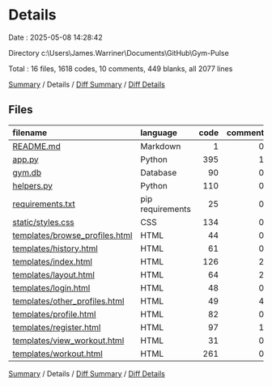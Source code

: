 # Details

Date : 2025-05-08 14:28:42

Directory c:\\Users\\James.Warriner\\Documents\\GitHub\\Gym-Pulse

Total : 16 files,  1618 codes, 10 comments, 449 blanks, all 2077 lines

[Summary](results.md) / Details / [Diff Summary](diff.md) / [Diff Details](diff-details.md)

## Files
| filename | language | code | comment | blank | total |
| :--- | :--- | ---: | ---: | ---: | ---: |
| [README.md](/README.md) | Markdown | 1 | 0 | 0 | 1 |
| [app.py](/app.py) | Python | 395 | 1 | 184 | 580 |
| [gym.db](/gym.db) | Database | 90 | 0 | 1 | 91 |
| [helpers.py](/helpers.py) | Python | 110 | 0 | 36 | 146 |
| [requirements.txt](/requirements.txt) | pip requirements | 25 | 0 | 0 | 25 |
| [static/styles.css](/static/styles.css) | CSS | 134 | 0 | 43 | 177 |
| [templates/browse\_profiles.html](/templates/browse_profiles.html) | HTML | 44 | 0 | 14 | 58 |
| [templates/history.html](/templates/history.html) | HTML | 61 | 0 | 11 | 72 |
| [templates/index.html](/templates/index.html) | HTML | 126 | 2 | 17 | 145 |
| [templates/layout.html](/templates/layout.html) | HTML | 64 | 2 | 21 | 87 |
| [templates/login.html](/templates/login.html) | HTML | 48 | 0 | 15 | 63 |
| [templates/other\_profiles.html](/templates/other_profiles.html) | HTML | 49 | 4 | 8 | 61 |
| [templates/profile.html](/templates/profile.html) | HTML | 82 | 0 | 13 | 95 |
| [templates/register.html](/templates/register.html) | HTML | 97 | 1 | 27 | 125 |
| [templates/view\_workout.html](/templates/view_workout.html) | HTML | 31 | 0 | 4 | 35 |
| [templates/workout.html](/templates/workout.html) | HTML | 261 | 0 | 55 | 316 |

[Summary](results.md) / Details / [Diff Summary](diff.md) / [Diff Details](diff-details.md)